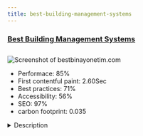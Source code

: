 ```yaml
---
title: best-building-management-systems
---
```


<div style="height: 3rem">
  <a href="http://www.bestbinayonetim.com"><h3>Best Building Management Systems</h3></a>
</div>
<img loading="lazy" src="/images/thumbs/bestbinayonetim.com.jpg" alt="Screenshot of bestbinayonetim.com" />
<ul>
  <li>Performace: 85%</li>
  <li>
    First contentful paint:
    2.60Sec
  </li>
  <li>Best practices: 71%</li>
  <li>Accessibility: 56%</li>
  <li>SEO: 97%</li>
  <li>carbon footprint: 0.035</li>
</ul>
<details>
  <summary>Description</summary>
  <p>We are at the forefront in the sector with our security prioritized and satisfaction-oriented approaches in recognition of the importance of personalized services. We provide modern living spaces by producing effective operational solutions in all of the projects that we perform in the facility management.used warp7 framework, with widgetkit2.  K2 and Mijosef</p>
</details>

